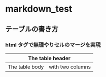 # markdown_test

## テーブルの書き方

### html タグで無理やりセルのマージを実現

<table>
  <thead>
    <tr>
      <th colspan="2">The table header</th>
    </tr>
  </thead>
  <tbody>
    <tr>
      <td>The table body</td>
      <td>with two columns</td>
    </tr>
  </tbody>
</table>
